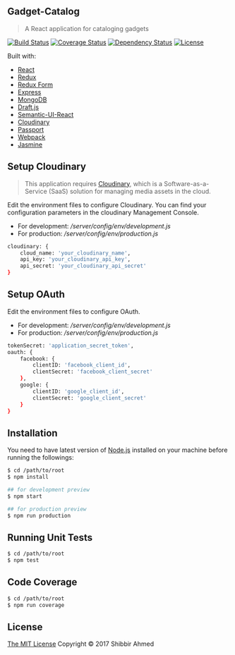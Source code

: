 ## Gadget-Catalog
> A React application for cataloging gadgets

[![Build Status](https://travis-ci.org/shibbir/gadget-catalog.svg?branch=master)](https://travis-ci.org/shibbir/gadget-catalog)
[![Coverage Status](https://coveralls.io/repos/github/shibbir/gadget-catalog/badge.svg?branch=master)](https://coveralls.io/github/shibbir/gadget-catalog?branch=master)
[![Dependency Status](https://david-dm.org/shibbir/gadget-catalog.svg)](https://david-dm.org/shibbir/gadget-catalog)
[![License](https://img.shields.io/badge/license-MIT-blue.svg)](http://opensource.org/licenses/MIT)

Built with:

- [React](https://facebook.github.io/react/)
- [Redux](http://redux.js.org/)
- [Redux Form](http://redux-form.com)
- [Express](http://expressjs.com/)
- [MongoDB](https://www.mongodb.com/)
- [Draft.js](https://draftjs.org/)
- [Semantic-UI-React](http://react.semantic-ui.com)
- [Cloudinary](http://cloudinary.com/documentation/solution_overview)
- [Passport](http://passportjs.org/)
- [Webpack](https://webpack.js.org/)
- [Jasmine](https://jasmine.github.io/)

## Setup Cloudinary

> This application requires [Cloudinary](http://cloudinary.com/documentation/solution_overview), which is a Software-as-a-Service (SaaS) solution for managing media assets in the cloud.

Edit the environment files to configure Cloudinary. You can find your configuration parameters in the cloudinary Management Console.

- For development: */server/config/env/development.js*
- For production: */server/config/env/production.js*

```bash
cloudinary: {
    cloud_name: 'your_cloudinary_name',
    api_key: 'your_cloudinary_api_key',
    api_secret: 'your_cloudinary_api_secret'
}
```

## Setup OAuth

Edit the environment files to configure OAuth.

- For development: */server/config/env/development.js*
- For production: */server/config/env/production.js*

```bash
tokenSecret: 'application_secret_token',
oauth: {
    facebook: {
        clientID: 'facebook_client_id',
        clientSecret: 'facebook_client_secret'
    },
    google: {
        clientID: 'google_client_id',
        clientSecret: 'google_client_secret'
    }
}
```

## Installation

You need to have latest version of [Node.js](https://nodejs.org/en/) installed on your machine before running the followings:

```bash
$ cd /path/to/root
$ npm install

## for development preview
$ npm start

## for production preview
$ npm run production
```

## Running Unit Tests

```bash
$ cd /path/to/root
$ npm test
```

## Code Coverage

```bash
$ cd /path/to/root
$ npm run coverage
```

## License
<a href="https://opensource.org/licenses/MIT">The MIT License</a> Copyright &copy; 2017 Shibbir Ahmed
